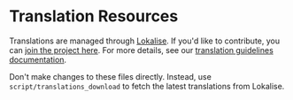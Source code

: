 # Translation Resources
Translations are managed through [Lokalise](https://lokalise.com/). If you'd like to contribute, you can [join the project here](https://lokalise.co/signup/3420425759f6d6d241f598.13594006/all/). For more details, see our [translation guidelines documentation](https://developers.home-assistant.io/docs/en/internationalization_translation.html).

Don't make changes to these files directly. Instead, use `script/translations_download` to fetch the latest translations from Lokalise.
